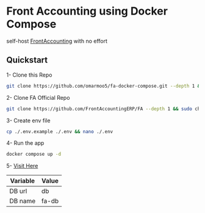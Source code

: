 # Front Accounting using Docker Compose
self-host [FrontAccounting](https://frontaccounting.com/) with no effort

## Quickstart
1- Clone this Repo
```bash
git clone https://github.com/omarmoo5/fa-docker-compose.git --depth 1 && cd ./fa-docker-compose
```
2- Clone FA Official Repo
```bash
git clone https://github.com/FrontAccountingERP/FA --depth 1 && sudo chown -R 33 ./FA
```
3- Create env file
```bash
cp ./.env.example ./.env && nano ./.env
```
4- Run the app
```bash
docker compose up -d
```
5- [Visit Here](http://localhost:81)

| Variable | Value |
|----------|-------|
| DB url   |    db |
| DB name  | fa-db |
